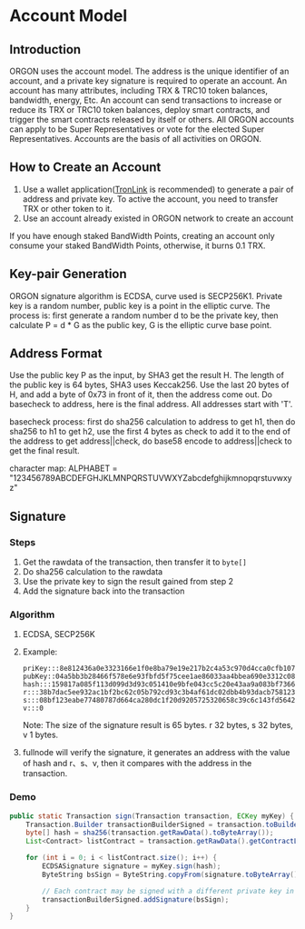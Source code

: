 # Account Model

## Introduction

ORGON uses the account model. The address is the unique identifier of an account, and a private key signature is required to operate an account. An account has many attributes, including TRX & TRC10 token balances, bandwidth, energy, Etc. An account can send transactions to increase or reduce its TRX or TRC10 token balances, deploy smart contracts, and trigger the smart contracts released by itself or others. All ORGON accounts can apply to be Super Representatives or vote for the elected Super Representatives. Accounts are the basis of all activities on ORGON.

## How to Create an Account

1. Use a wallet application([TronLink](https://www.tronlink.org/) is recommended) to generate a pair of address and private key. To active the account, you need to transfer TRX or other token to it.
2. Use an account already existed in ORGON network to create an account

If you have enough staked BandWidth Points, creating an account only consume your staked BandWidth Points, otherwise, it burns 0.1 TRX.

## Key-pair Generation

ORGON signature algorithm is ECDSA, curve used is SECP256K1. Private key is a random number, public key is a point in the elliptic curve. The process is: first generate a random number d to be the private key, then calculate P = d * G as the public key, G is the elliptic curve base point.

## Address Format

Use the public key P as the input, by SHA3 get the result H. The length of the public key is 64 bytes, SHA3 uses Keccak256. Use the last 20 bytes of H, and add a byte of 0x73 in front of it, then the address come out. Do basecheck to address, here is the final address. All addresses start with 'T'.

basecheck process: first do sha256 calculation to address to get h1, then do sha256 to h1 to get h2, use the first 4 bytes as check to add it to the end of the address to get address||check, do base58 encode to address||check to get the final result.

character map:
ALPHABET = "123456789ABCDEFGHJKLMNPQRSTUVWXYZabcdefghijkmnopqrstuvwxyz"

## Signature

### Steps

1. Get the rawdata of the transaction, then transfer it to `byte[]`
2. Do sha256 calculation to the rawdata
3. Use the private key to sign the result gained from step 2
4. Add the signature back into the transaction

### Algorithm

1. ECDSA, SECP256K
2. Example:

    ```text
    priKey:::8e812436a0e3323166e1f0e8ba79e19e217b2c4a53c970d4cca0cfb1078979df
    pubKey::04a5bb3b28466f578e6e93fbfd5f75cee1ae86033aa4bbea690e3312c087181eb366f9a1d1d6a437a9bf9fc65ec853b9fd60fa322be3997c47144eb20da658b3d1
    hash:::159817a085f113d099d3d93c051410e9bfe043cc5c20e43aa9a083bf73660145
    r:::38b7dac5ee932ac1bf2bc62c05b792cd93c3b4af61dc02dbb4b93dacb758123f
    s:::08bf123eabe77480787d664ca280dc1f20d9205725320658c39c6c143fd5642d
    v:::0
    ```

    Note: The size of the signature result is 65 bytes. r 32 bytes, s 32 bytes, v 1 bytes.

3. fullnode will verify the signature, it generates an address with the value of hash and r、s、v, then it compares with the address in the transaction.

### Demo

```java
public static Transaction sign(Transaction transaction, ECKey myKey) {
    Transaction.Builder transactionBuilderSigned = transaction.toBuilder();
    byte[] hash = sha256(transaction.getRawData().toByteArray());
    List<Contract> listContract = transaction.getRawData().getContractList();

    for (int i = 0; i < listContract.size(); i++) {
        ECDSASignature signature = myKey.sign(hash);
        ByteString bsSign = ByteString.copyFrom(signature.toByteArray());

        // Each contract may be signed with a different private key in the future.
        transactionBuilderSigned.addSignature(bsSign);
    }
}
```
